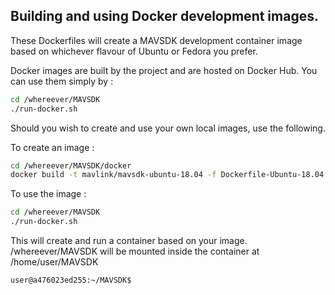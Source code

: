 ## Building and using Docker development images.

These Dockerfiles will create a MAVSDK development container image based on whichever flavour of Ubuntu or Fedora you prefer.

Docker images are built by the project and are hosted on Docker Hub.
You can use them simply by :

```bash
cd /whereever/MAVSDK
./run-docker.sh
```

Should you wish to create and use your own local images, use the following.

To create an image :

```bash
cd /whereever/MAVSDK/docker
docker build -t mavlink/mavsdk-ubuntu-18.04 -f Dockerfile-Ubuntu-18.04 .
```

To use the image :

```bash
cd /whereever/MAVSDK
./run-docker.sh
```

This will create and run a container based on your image.
/whereever/MAVSDK will be mounted inside the container at /home/user/MAVSDK

```bash
user@a476023ed255:~/MAVSDK$
```
